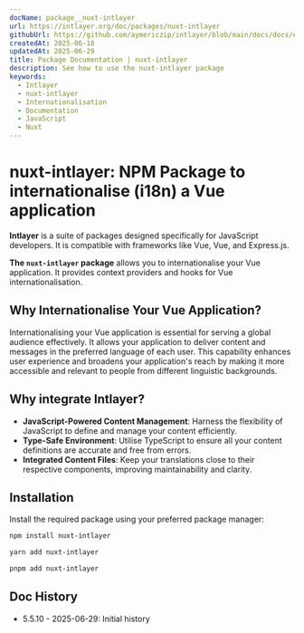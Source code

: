```yaml
---
docName: package__nuxt-intlayer
url: https://intlayer.org/doc/packages/nuxt-intlayer
githubUrl: https://github.com/aymericzip/intlayer/blob/main/docs/docs/en-GB/packages/nuxt-intlayer/index.md
createdAt: 2025-06-18
updatedAt: 2025-06-29
title: Package Documentation | nuxt-intlayer
description: See how to use the nuxt-intlayer package
keywords:
  - Intlayer
  - nuxt-intlayer
  - Internationalisation
  - Documentation
  - JavaScript
  - Nuxt
---
```


# nuxt-intlayer: NPM Package to internationalise (i18n) a Vue application

**Intlayer** is a suite of packages designed specifically for JavaScript developers. It is compatible with frameworks like Vue, Vue, and Express.js.

**The `nuxt-intlayer` package** allows you to internationalise your Vue application. It provides context providers and hooks for Vue internationalisation.

## Why Internationalise Your Vue Application?

Internationalising your Vue application is essential for serving a global audience effectively. It allows your application to deliver content and messages in the preferred language of each user. This capability enhances user experience and broadens your application's reach by making it more accessible and relevant to people from different linguistic backgrounds.

## Why integrate Intlayer?

- **JavaScript-Powered Content Management**: Harness the flexibility of JavaScript to define and manage your content efficiently.
- **Type-Safe Environment**: Utilise TypeScript to ensure all your content definitions are accurate and free from errors.
- **Integrated Content Files**: Keep your translations close to their respective components, improving maintainability and clarity.

## Installation

Install the required package using your preferred package manager:

```bash packageManager="npm"
npm install nuxt-intlayer
```

```bash packageManager="yarn"
yarn add nuxt-intlayer
```

```bash packageManager="pnpm"
pnpm add nuxt-intlayer
```

## Doc History

- 5.5.10 - 2025-06-29: Initial history
